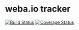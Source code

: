 weba.io tracker
==============
[![Build Status](https://travis-ci.org/webaio/tracker.svg?branch=master)](https://travis-ci.org/webaio/tracker)
[![Coverage Status](https://coveralls.io/repos/github/webaio/tracker/badge.svg?branch=integration-with-travis)](https://coveralls.io/github/webaio/tracker?branch=integration-with-travis)
